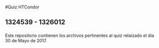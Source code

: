 #Quiz HTCondor
## 1324539 - 1326012
###
Este repositorio contienen los archivos pertinentes al quiz relaizado el día 30 de Mayo de 2017.
